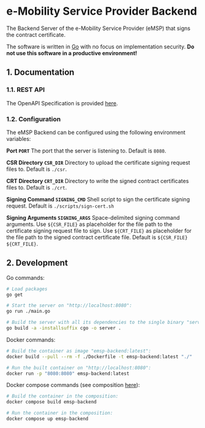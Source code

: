 # e-Mobility Service Provider Backend

The Backend Server of the e-Mobility Service Provider (eMSP) that signs the contract certificate.

The software is written in [Go](https://go.dev/) with no focus on implementation security.
**Do not use this software in a productive environment!**


## 1. Documentation

### 1.1. REST API

The OpenAPI Specification is provided [here](./api/swagger.yaml).


### 1.2. Configuration

The eMSP Backend can be configured using the following environment variables:

**Port `PORT`**
  The port that the server is listening to.
  Default is `8080`.

**CSR Directory `CSR_DIR`**
  Directory to upload the certificate signing request files to.
  Default is `./csr`.

**CRT Directory `CRT_DIR`**
  Directory to write the signed contract certificates files to.
  Default is `./crt`.

**Signing Command `SIGNING_CMD`**
  Shell script to sign the certificate signing request.
  Default is `./scripts/sign-cert.sh`

**Signing Arguments `SIGNING_ARGS`**
  Space-delimited signing command arguments.
  Use `${CSR_FILE}` as placeholder for the file path to the certificate signing request file to sign.
  Use `${CRT_FILE}` as placeholder for the file path to the signed contract certificate file.
  Default is `${CSR_FILE} ${CRT_FILE}`.


## 2. Development

Go commands:

```bash
# Load packages
go get

# Start the server on "http://localhost:8080":
go run ./main.go

# Build the server with all its dependencies to the single binary "server":
go build -a -installsuffix cgo -o server .
```

Docker commands:

```bash
# Build the container as image "emsp-backend:latest":
docker build --pull --rm -f ./Dockerfile -t emsp-backend:latest "./"

# Run the built container on "http://localhost:8080":
docker run -p "8080:8080" emsp-backend:latest
```

Docker compose commands (see composition [here](../docker-compose.yaml)):

```bash
# Build the container in the composition:
docker compose build emsp-backend

# Run the container in the composition:
docker compose up emsp-backend
```